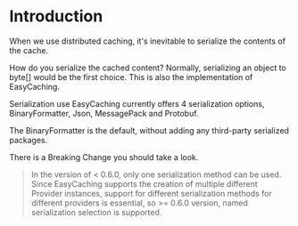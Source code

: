 # Introduction 

When we use distributed caching, it's inevitable to serialize the contents of the cache.

How do you serialize the cached content? Normally, serializing an object to byte[] would be the first choice. This is also the implementation of EasyCaching.

Serialization use
EasyCaching currently offers 4 serialization options, BinaryFormatter, Json, MessagePack and Protobuf.

The BinaryFormatter is the default, without adding any third-party serialized packages.

There is a Breaking Change you should take a look.

> In the version of < 0.6.0, only one serialization method can be used. Since EasyCaching supports the creation of multiple different Provider instances, support for different serialization methods for different providers is essential, so >= 0.6.0 version, named serialization selection is supported.